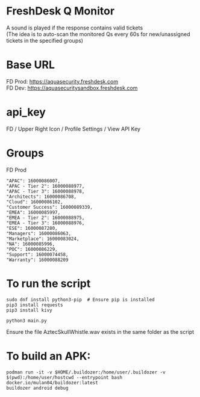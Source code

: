 # FreshDesk Q Monitor
A sound is played if the response contains valid tickets<br>
(The idea is to auto-scan the monitored Qs every 60s for new/unassigned tickets in the specified groups)

# Base URL
FD Prod:	https://aquasecurity.freshdesk.com<br>
FD Dev:		https://aquasecuritysandbox.freshdesk.com

# api_key
FD / Upper Right Icon / Profile Settings / View API Key

# Groups 
FD Prod
```[bash]
"APAC": 16000086007,
"APAC - Tier 2": 16000088977,
"APAC - Tier 3": 16000088978,
"Architects": 16000086708,
"Cloud": 16000086102,
"Customer Success": 16000089339,
"EMEA": 16000085997,
"EMEA - Tier 2": 16000088975,
"EMEA - Tier 3": 16000088976,
"ESE": 16000087280,
"Managers": 16000086063,
"Marketplace": 16000083024,
"NA": 16000085996,
"POC": 16000086229,
"Support": 16000074458,
"Warranty": 16000088209
```

# To run the script
```[bash]
sudo dnf install python3-pip  # Ensure pip is installed
pip3 install requests
pip3 install kivy

python3 main.py
```

Ensure the file AztecSkullWhistle.wav exists in the same folder as the script


# To build an APK:
```[bash]
podman run -it -v $HOME/.buildozer:/home/user/.buildozer -v $(pwd):/home/user/hostcwd --entrypoint bash docker.io/mulan04/buildozer:latest
buildozer android debug
```